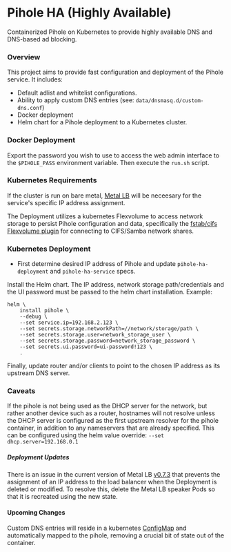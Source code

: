 # Pihole HA (Highly Available)
Containerized Pihole on Kubernetes to provide highly available DNS and DNS-based ad blocking.

### Overview
This project aims to provide fast configuration and deployment of the Pihole service.  It includes:

- Default adlist and whitelist configurations.
- Ability to apply custom DNS entries (see: `data/dnsmasq.d/custom-dns.conf`)
- Docker deployment
- Helm chart for a Pihole deployment to a Kubernetes cluster.  

### Docker Deployment
Export the password you wish to use to access the web admin interface to the `$PIHOLE_PASS` environment variable.  Then execute the `run.sh` script.

### Kubernetes Requirements
If the cluster is run on bare metal, [Metal LB](https://metallb.universe.tf/) will be neceesary for the service's specific IP address assignment.  

The Deployment utilizes a kubernetes Flexvolume to access network storage to persist Pihole configuration and data, specifically the [fstab/cifs Flexvolume plugin](https://github.com/fstab/cifs) for connecting to CIFS/Samba network shares.

### Kubernetes Deployment
- First determine desired IP address of Pihole and update `pihole-ha-deployment` and `pihole-ha-service` specs.

Install the Helm chart.  The IP address, network storage path/credentials and the UI password must be passed to the helm chart installation.  Example:
```
helm \
	install pihole \
	--debug \
	--set service.ip=192.168.2.123 \
	--set secrets.storage.networkPath=//network/storage/path \
	--set secrets.storage.user=network_storage_user \
	--set secrets.storage.password=network_storage_password \
	--set secrets.ui.password=ui-password!123 \
	.
```

Finally, update router and/or clients to point to the chosen IP address as its upstream DNS server.

### Caveats

If the pihole is not being used as the DHCP server for the network, but rather another device such as a router, hostnames will not resolve unless the DHCP server is configured as the first upstream resolver for the pihole container, in addition to any nameservers that are already specified.  This can be configured using the helm value override:
``` --set dhcp.server=192.168.0.1 ```

##### Deployment Updates
There is an issue in the current version of Metal LB [v0.7.3](https://github.com/google/metallb/issues/317) that prevents the assignment of an IP address to the load balancer when the Deployment is deleted or modified.  To resolve this, delete the Metal LB speaker Pods so that it is recreated using the new state.

#### Upcoming Changes
Custom DNS entries will reside in a kubernetes [ConfigMap](https://github.com/MoJo2600/pihole-kubernetes/blob/master/configmap-pihole-custom-dnsmasq.yml) and automatically mapped to the pihole, removing a crucial bit of state out of the container.
